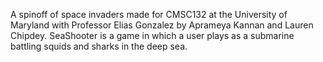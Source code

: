 A spinoff of space invaders made for CMSC132 at the University of Maryland with Professor Elias Gonzalez by Aprameya Kannan and Lauren Chipdey. SeaShooter is a game in which a user plays as a submarine battling squids and sharks in the deep sea.
